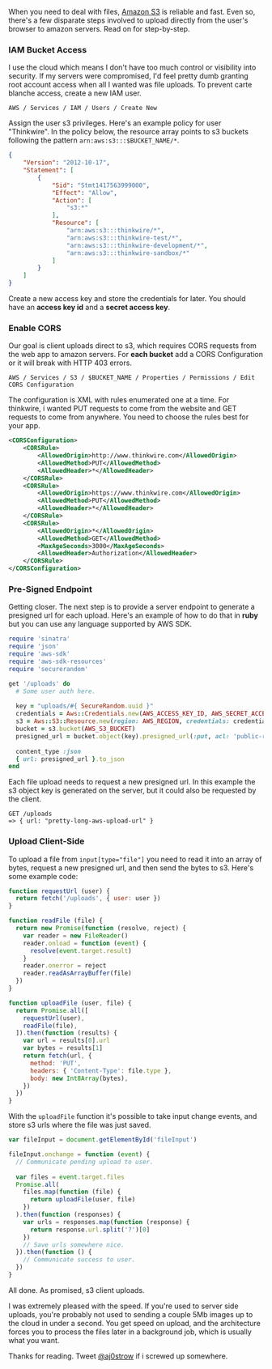 When you need to deal with files, [Amazon S3](https://aws.amazon.com/s3/) is reliable and fast. Even so, there's a few disparate steps involved to upload directly from the user's browser to amazon servers. Read on for step-by-step.

### IAM Bucket Access

I use the cloud which means I don't have too much control or visibility into security. If my servers were compromised, I'd feel pretty dumb granting root account access when all I wanted was file uploads. To prevent carte blanche access, create a new IAM user.

```
AWS / Services / IAM / Users / Create New
```

Assign the user s3 privileges. Here's an example policy for user "Thinkwire". In the policy below, the resource array points to s3 buckets following the pattern `arn:aws:s3:::$BUCKET_NAME/*`. 

```json
{
    "Version": "2012-10-17",
    "Statement": [
        {
            "Sid": "Stmt1417563999000",
            "Effect": "Allow",
            "Action": [
                "s3:*"
            ],
            "Resource": [
                "arn:aws:s3:::thinkwire/*",
                "arn:aws:s3:::thinkwire-test/*",
                "arn:aws:s3:::thinkwire-development/*",
                "arn:aws:s3:::thinkwire-sandbox/*"
            ]
        }
    ]
}
```

Create a new access key and store the credentials for later. You should have an **access key id** and a **secret access key**. 

### Enable CORS

Our goal is client uploads direct to s3, which requires CORS requests from the web app to amazon servers. For **each bucket** add a CORS Configuration or it will break with HTTP 403 errors. 

```
AWS / Services / S3 / $BUCKET_NAME / Properties / Permissions / Edit CORS Configuration
```

The configuration is XML with rules enumerated one at a time. For thinkwire, i wanted PUT requests to come from the website and GET requests to come from anywhere. You need to choose the rules best for your app. 

```xml
<CORSConfiguration>
    <CORSRule>
        <AllowedOrigin>http://www.thinkwire.com</AllowedOrigin>
        <AllowedMethod>PUT</AllowedMethod>
        <AllowedHeader>*</AllowedHeader>
    </CORSRule>
    <CORSRule>
        <AllowedOrigin>https://www.thinkwire.com</AllowedOrigin>
        <AllowedMethod>PUT</AllowedMethod>
        <AllowedHeader>*</AllowedHeader>
    </CORSRule>
    <CORSRule>
        <AllowedOrigin>*</AllowedOrigin>
        <AllowedMethod>GET</AllowedMethod>
        <MaxAgeSeconds>3000</MaxAgeSeconds>
        <AllowedHeader>Authorization</AllowedHeader>
    </CORSRule>
</CORSConfiguration>
```

### Pre-Signed Endpoint

Getting closer. The next step is to provide a server endpoint to generate a presigned url for each upload. Here's an example of how to do that in **ruby** but you can use any language supported by AWS SDK. 

```ruby
require 'sinatra'
require 'json'
require 'aws-sdk'
require 'aws-sdk-resources'
require 'securerandom'

get '/uploads' do
  # Some user auth here. 
  
  key = "uploads/#{ SecureRandom.uuid }"
  credentials = Aws::Credentials.new(AWS_ACCESS_KEY_ID, AWS_SECRET_ACCESS_KEY)
  s3 = Aws::S3::Resource.new(region: AWS_REGION, credentials: credentials)
  bucket = s3.bucket(AWS_S3_BUCKET)
  presigned_url = bucket.object(key).presigned_url(:put, acl: 'public-read')
  
  content_type :json
  { url: presigned_url }.to_json
end
```

Each file upload needs to request a new presigned url. In this example the s3 object key is generated on the server, but it could also be requested by the client.

```
GET /uploads
=> { url: "pretty-long-aws-upload-url" }
```

### Upload Client-Side

To upload a file from `input[type="file"]` you need to read it into an array of bytes, request a new presigned url, and then send the bytes to s3. Here's some example code:

```javascript
function requestUrl (user) {
  return fetch('/uploads', { user: user })
}

function readFile (file) {
  return new Promise(function (resolve, reject) {
    var reader = new FileReader()
    reader.onload = function (event) {
      resolve(event.target.result)
    }
    reader.onerror = reject
    reader.readAsArrayBuffer(file)
  })
}

function uploadFile (user, file) {
  return Promise.all([
    requestUrl(user),
    readFile(file),
  ]).then(function (results) {
    var url = results[0].url
    var bytes = results[1]
    return fetch(url, {
      method: 'PUT',
      headers: { 'Content-Type': file.type },
      body: new Int8Array(bytes),
    })
  })
}
```

With the `uploadFile` function it's possible to take input change events, and store s3 urls where the file was just saved. 

```javascript
var fileInput = document.getElementById('fileInput')

fileInput.onchange = function (event) {
  // Communicate pending upload to user.
  
  var files = event.target.files
  Promise.all(
    files.map(function (file) {
      return uploadFile(user, file)
    })
  ).then(function (responses) {
    var urls = responses.map(function (response) {
      return response.url.split('?')[0]
    })
    // Save urls somewhere nice. 
  }).then(function () {
    // Communicate success to user. 
  })
}
```

All done. As promised, s3 client uploads. 

I was extremely pleased with the speed. If you're used to server side uploads, you're probably not used to sending a couple 5Mb images up to the cloud in under a second. You get speed on upload, and the architecture forces you to process the files later in a background job, which is usually what you want. 

Thanks for reading. Tweet [@aj0strow](https://twitter.com/aj0strow) if i screwed up somewhere. 
